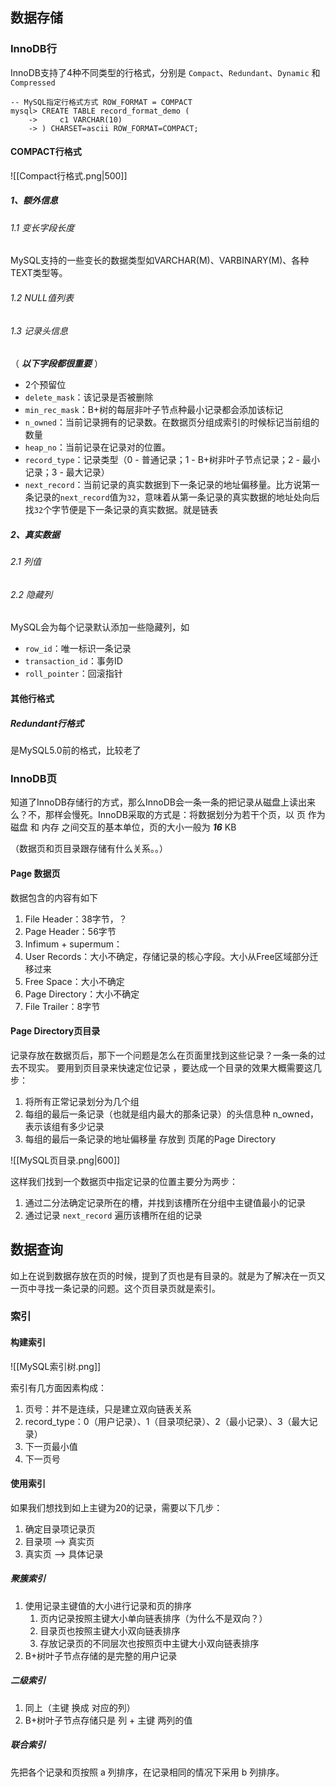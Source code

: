## 数据存储

### InnoDB行
InnoDB支持了4种不同类型的行格式，分别是 `Compact`、`Redundant`、`Dynamic` 和 `Compressed` 
```mysql
-- MySQL指定行格式方式 ROW_FORMAT = COMPACT
mysql> CREATE TABLE record_format_demo (
    ->     c1 VARCHAR(10)
    -> ) CHARSET=ascii ROW_FORMAT=COMPACT;
```

#### COMPACT行格式

![[Compact行格式.png|500]]

##### 1、额外信息
###### 1.1 变长字段长度
MySQL支持的一些变长的数据类型如VARCHAR(M)、VARBINARY(M)、各种TEXT类型等。
###### 1.2 NULL值列表

###### 1.3 记录头信息
（  _**以下字段都很重要**_  ）
- 2个预留位
- `delete_mask`：该记录是否被删除
- `min_rec_mask`：B+树的每层非叶子节点种最小记录都会添加该标记
- `n_owned`：当前记录拥有的记录数。在数据页分组成索引的时候标记当前组的数量
- `heap_no`：当前记录在记录对的位置。
- `record_type`：记录类型（0 - 普通记录；1 - B+树非叶子节点记录；2 - 最小记录；3 - 最大记录）
- `next_record`：当前记录的真实数据到下一条记录的地址偏移量。比方说第一条记录的`next_record`值为`32`，意味着从第一条记录的真实数据的地址处向后找`32`个字节便是下一条记录的真实数据。就是链表

##### 2、真实数据
###### 2.1 列值
###### 2.2 隐藏列
MySQL会为每个记录默认添加一些隐藏列，如
- `row_id`：唯一标识一条记录
- `transaction_id`：事务ID
- `roll_pointer`：回滚指针


#### 其他行格式
##### Redundant行格式
是MySQL5.0前的格式，比较老了




###  InnoDB页
知道了InnoDB存储行的方式，那么InnoDB会一条一条的把记录从磁盘上读出来么？不，那样会慢死。InnoDB采取的方式是：将数据划分为若干个页，以 页 作为 磁盘 和 内存 之间交互的基本单位，页的大小一般为 _**16**_ KB

（数据页和页目录跟存储有什么关系。。）
#### Page 数据页
数据包含的内容有如下
1.  File Header：38字节，？
2.  Page Header：56字节
3.  Infimum + supermum：
4.  User Records：大小不确定，存储记录的核心字段。大小从Free区域部分迁移过来
5.  Free Space：大小不确定
6.  Page Directory：大小不确定
7.  File Trailer：8字节
#### Page Directory页目录
记录存放在数据页后，那下一个问题是怎么在页面里找到这些记录？一条一条的过去不现实。
要用到页目录来快速定位记录 ，要达成一个目录的效果大概需要这几步：
1.  将所有正常记录划分为几个组
2.  每组的最后一条记录（也就是组内最大的那条记录）的头信息种 n_owned，表示该组有多少记录
3.  每组的最后一条记录的地址偏移量 存放到 页尾的Page Directory

![[MySQL页目录.png|600]]

这样我们找到一个数据页中指定记录的位置主要分为两步：
1.  通过二分法确定记录所在的槽，并找到该槽所在分组中主键值最小的记录
2.  通过记录 `next_record` 遍历该槽所在组的记录

## 数据查询
如上在说到数据存放在页的时候，提到了页也是有目录的。就是为了解决在一页又一页中寻找一条记录的问题。这个页目录页就是索引。

### 索引

#### 构建索引

![[MySQL索引树.png]]

索引有几方面因素构成：
1. 页号：并不是连续，只是建立双向链表关系
2. record_type：0（用户记录）、1（目录项纪录）、2（最小记录）、3（最大记录）
3. 下一页最小值
4. 下一页号

#### 使用索引
如果我们想找到如上主键为20的记录，需要以下几步：
1. 确定目录项记录页
2. 目录项 -->  真实页
3. 真实页 --> 具体记录

##### 聚簇索引
1. 使用记录主键值的大小进行记录和页的排序
	1. 页内记录按照主键大小单向链表排序（为什么不是双向？）
	2. 目录页也按照主键大小双向链表排序
	3. 存放记录页的不同层次也按照页中主键大小双向链表排序
2. B+树叶子节点存储的是完整的用户记录

##### 二级索引
1. 同上（主键 换成 对应的列）
2. B+树叶子节点存储只是 列 + 主键 两列的值

##### 联合索引
先把各个记录和页按照 a 列排序，在记录相同的情况下采用 b 列排序。
